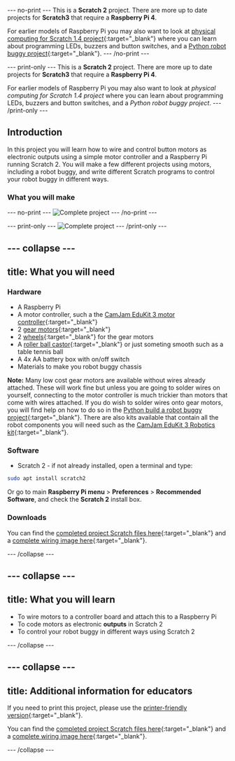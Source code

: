 --- no-print ---
This is a **Scratch 2** project. There are more up to date projects for **Scratch3** that require a **Raspberry Pi 4**.

For earlier models of Raspberry Pi you may also want to look at [physical computing for Scratch 1.4 project](https://projects.raspberrypi.org/en/projects/physical-computing-with-scratch14){:target="_blank"} where you can learn about programming LEDs, buzzers and button switches, and a [Python robot buggy project](https://projects.raspberrypi.org/en/projects/build-a-buggy){:target="_blank"}.
--- /no-print ---

--- print-only ---
This is a **Scratch 2** project. There are more up to date projects for **Scratch3** that require a **Raspberry Pi 4**.

For earlier models of Raspberry Pi you may also want to look at _physical computing for Scratch 1.4 project_ where you can learn about programming LEDs, buzzers and button switches, and a _Python robot buggy project_.
--- /print-only ---

## Introduction

In this project you will learn how to wire and control button motors as electronic outputs using a simple motor controller and a Raspberry Pi running Scratch 2. 
You will make a few different projects using motors, including a robot buggy, and write different Scratch programs to control your robot buggy in different ways.

### What you will make

--- no-print ---
![Complete project](images/mazeJourneys_mazeTrial5.gif)
--- /no-print ---

--- print-only ---
![Complete project](images/mazeJourneys_mazeTrial5.png)
--- /print-only ---

--- collapse ---
---
title: What you will need
---
### Hardware

+ A Raspberry Pi
+ A motor controller, such a the [CamJam EduKit 3 motor controller](https://thepihut.com/products/camjam-edukit-motor-controller){:target="_blank"}
+ 2 [gear motors](https://thepihut.com/products/adafruit-dc-gearbox-motor-tt-motor-200rpm-3-to-6vdc-ada3777){:target="_blank"}
+ 2 [wheels](https://thepihut.com/products/adafruit-black-multi-hub-wheel-for-tt-lego-or-n20-motor-65mm-diameter-ada4205){:target="_blank"} for the gear motors
+ A [roller ball castor](https://shop.pimoroni.com/products/pololu-ball-caster-with-3-4-metal-ball?variant=390424422){:target="_blank"} or just someting smooth such as a table tennis ball
+ A 4x AA battery box with on/off switch
+ Materials to make you robot buggy chassis

**Note:** Many low cost gear motors are available without wires already attached. These will work fine but unless you are going to solder wires on yourself, connecting to the motor controller is much trickier than motors that come with wires attached.
If you do wish to solder wires onto gear motors, you will find help on how to do so in the [Python build a robot buggy project](https://projects.raspberrypi.org/en/projects/build-a-buggy/2){:target="_blank"}.
There are also kits available that contain all the robot components you will need such as the [CamJam EduKit 3 Robotics kit](https://thepihut.com/products/camjam-edukit-3-robotics){:target="_blank"}.

### Software

+ Scratch 2 - if not already installed, open a terminal and type:

```bash
sudo apt install scratch2
```

Or go to main **Raspberry Pi menu** > **Preferences** > **Recommended Software**, and check the **Scratch 2** install box.

### Downloads

You can find the [completed project Scratch files here](http://rpf.io/p/en/motor-robot-buggy-scratch-2-get){:target="_blank"} and a [complete wiring image here](http://rpf.io/p/en/motor-robot-buggy-scratch-2-go){:target="_blank"}.

--- /collapse ---

--- collapse ---
---
title: What you will learn
---

+ To wire motors to a controller board and attach this to a Raspberry Pi
+ To code motors as electronic **outputs** in Scratch 2
+ To control your robot buggy in different ways using Scratch 2

--- /collapse ---

--- collapse ---
---
title: Additional information for educators
---

If you need to print this project, please use the [printer-friendly version](https://projects.raspberrypi.org/en/projects/motor-robot-buggy-scratch-2/print){:target="_blank"}.

You can find the [completed project Scratch files here](http://rpf.io/p/en/motor-robot-buggy-scratch-2-get){:target="_blank"} and a [complete wiring image here](http://rpf.io/p/en/motor-robot-buggy-scratch-2-go){:target="_blank"}.

--- /collapse ---
